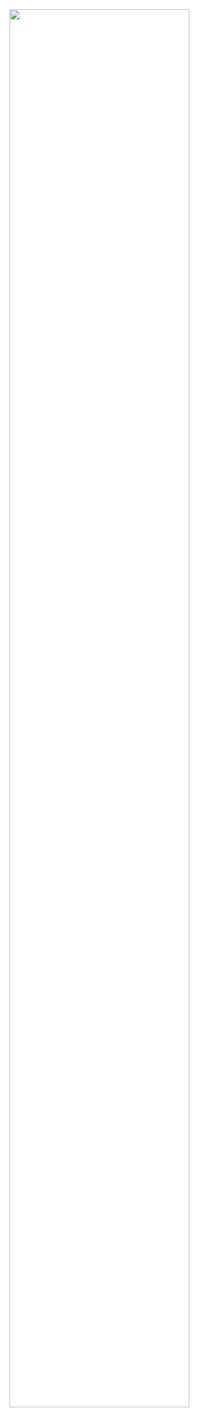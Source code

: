 <img style="display: flex; align-items:center; justify-content:center; width:80%"  src="https://preview.redd.it/c3mxz01d9ak91.jpg?width=640&crop=smart&auto=webp&s=c092b581bb7c2640487daa6d7b62f8fa5c845b4b">
